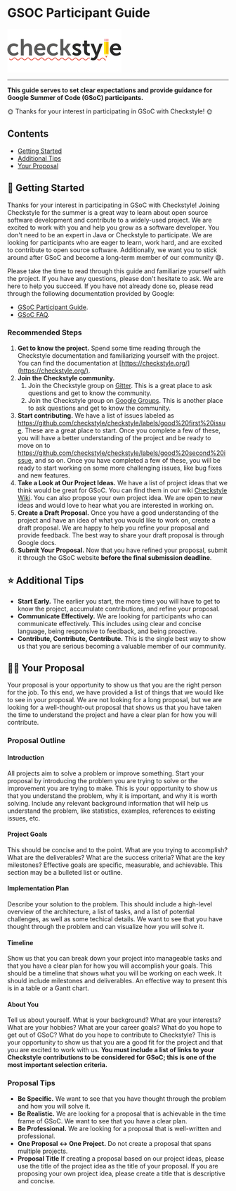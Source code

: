 # GSOC Participant Guide

![](https://raw.githubusercontent.com/checkstyle/resources/master/img/checkstyle-logos/checkstyle-logo-260x99.png)

---------------------------------

**This guide serves to set clear expectations and provide guidance for Google Summer of Code (GSoC)
participants.**

:sun_with_face: Thanks for your interest in participating in GSoC with Checkstyle! :sun_with_face:

## Contents
 - [Getting Started](#rocket-getting-started)
 - [Additional Tips](#star-additional-tips)
 - [Your Proposal](#technologist-your-proposal)

## :rocket: Getting Started

Thanks for your interest in participating in GSoC with Checkstyle! Joining Checkstyle for the summer
is a great way to learn about open source software development and contribute to a widely-used
project. We are excited to work with you and help you grow as a software developer. You don't
need to be an expert in Java or Checkstyle to participate. We are looking for participants who are
eager to learn, work hard, and are excited to contribute to open source software. Additionally, we
want you to stick around after GSoC and become a long-term member of our community :smile:.

Please take the time to read through this guide and familiarize yourself with the project. If you
have any questions, please don't hesitate to ask. We are here to help you succeed. If you have
not already done so, please read through the following documentation provided by Google:

 - [GSoC Participant Guide](https://summerofcode.withgoogle.com/rules/).
 - [GSoC FAQ](https://developers.google.com/open-source/gsoc/faq).

### Recommended Steps

1. **Get to know the project.** Spend some time reading through the Checkstyle documentation and
   familiarizing yourself with the project. You can find the documentation at
   [https://checkstyle.org/](https://checkstyle.org/).
2. **Join the Checkstyle community.**
   1. Join the Checkstyle group on [Gitter](https://gitter.im/checkstyle/checkstyle).
      This is a great place to ask questions and get to know the community.
   2. Join the Checkstyle group on [Google Groups](https://groups.google.com/forum/#!forum/checkstyle).
      This is another place to ask questions and get to know the community.
3. **Start contributing.** We have a list of issues labeled as
   https://github.com/checkstyle/checkstyle/labels/good%20first%20issue. These are a great place to
   start. Once you complete a few of these, you will have a better understanding of the project and
   be ready to move on to https://github.com/checkstyle/checkstyle/labels/good%20second%20issue,
   and so on. Once you have completed a few of these, you will be ready to start working on some
   more challenging issues, like bug fixes and new features.
4. **Take a Look at Our Project Ideas.** We have a list of project ideas that we think would be
   great for GSoC. You can find them in our wiki [Checkstyle Wiki](https://github.com/checkstyle/checkstyle/wiki).
   You can also propose your own project idea. We are open to new ideas and would love to hear
   what you are interested in working on.
5. **Create a Draft Proposal.** Once you have a good understanding of the project and have an idea
   of what you would like to work on, create a draft proposal. We are happy to help you refine your
   proposal and provide feedback. The best way to share your draft proposal is through Google docs.
6. **Submit Your Proposal.** Now that you have refined your proposal, submit it through the
   GSoC website **before the final submission deadline**.

## :star: Additional Tips

- **Start Early.** The earlier you start, the more time you will have to get to know the project,
    accumulate contributions, and refine your proposal.
- **Communicate Effectively.** We are looking for participants who can communicate effectively. This
    includes using clear and concise language, being responsive to feedback, and being proactive.
- **Contribute, Contribute, Contribute.** This is the single best way to show us that you are
    serious becoming a valuable member of our community.

## :technologist: Your Proposal

Your proposal is your opportunity to show us that you are the right person for the job. To this end,
we have provided a list of things that we would like to see in your proposal. We are not looking for
a long proposal, but we are looking for a well-thought-out proposal that shows us that you have
taken the time to understand the project and have a clear plan for how you will contribute.

### Proposal Outline

#### Introduction

All projects aim to solve a problem or improve something. Start your proposal by introducing the
problem you are trying to solve or the improvement you are trying to make. This is your opportunity
to show us that you understand the problem, why it is important, and why it is worth solving.
Include any relevant background information that will help us understand the problem, like
statistics, examples, references to existing issues, etc.

#### Project Goals

This should be concise and to the point. What are you trying to accomplish? What are the
deliverables? What are the success criteria? What are the key milestones? Effective goals are
specific, measurable, and achievable. This section may be a bulleted list or outline.

#### Implementation Plan

Describe your solution to the problem. This should include a high-level overview of the
architecture, a list of tasks, and a list of potential challenges, as well as some techical
details. We want to see that you have thought through the problem and can visualize how you will
solve it.

#### Timeline

Show us that you can break down your project into manageable tasks and that you have a clear plan
for how you will accomplish your goals. This should be a timeline that shows what you will be
working on each week. It should include milestones and deliverables. An effective way to present
this is in a table or a Gantt chart.

#### About You

Tell us about yourself. What is your background? What are your interests? What are your hobbies?
What are your career goals? What do you hope to get out of GSoC? What do you hope to contribute to
Checkstyle? This is your opportunity to show us that you are a good fit for the project and that
you are excited to work with us. **You must include a list of links to your Checkstyle contributions
to be considered for GSoC; this is one of the most important selection criteria.**

### Proposal Tips

- **Be Specific.** We want to see that you have thought through the problem and
  how you will solve it.
- **Be Realistic.** We are looking for a proposal that is achievable in the time frame of GSoC.
  We want to see that you have a clear plan.
- **Be Professional.** We are looking for a proposal that is well-written and professional.
- **One Proposal <-> One Project.** Do not create a proposal that spans multiple projects.
- **Proposal Title** If creating a proposal based on our project ideas, please use the title of the
  project idea as the title of your proposal. If you are proposing your own project idea, please
  create a title that is descriptive and concise.
